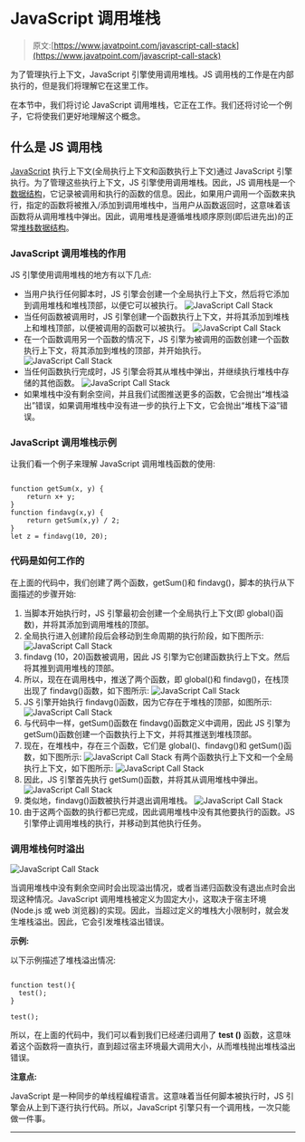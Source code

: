 # JavaScript 调用堆栈

> 原文:[https://www.javatpoint.com/javascript-call-stack](https://www.javatpoint.com/javascript-call-stack)

为了管理执行上下文，JavaScript 引擎使用调用堆栈。JS 调用栈的工作是在内部执行的，但是我们将理解它在这里工作。

在本节中，我们将讨论 JavaScript 调用堆栈，它正在工作。我们还将讨论一个例子，它将使我们更好地理解这个概念。

## 什么是 JS 调用栈

[JavaScript](https://www.javatpoint.com/javascript-tutorial) 执行上下文(全局执行上下文和函数执行上下文)通过 JavaScript 引擎执行。为了管理这些执行上下文，JS 引擎使用调用堆栈。因此，JS 调用栈是一个[数据结构](https://www.javatpoint.com/data-structure-tutorial)，它记录被调用和执行的函数的信息。因此，如果用户调用一个函数来执行，指定的函数将被推入/添加到调用堆栈中，当用户从函数返回时，这意味着该函数将从调用堆栈中弹出。因此，调用堆栈是遵循堆栈顺序原则(即后进先出)的正常[堆栈数据结构](https://www.javatpoint.com/data-structure-stack)。

### JavaScript 调用堆栈的作用

JS 引擎使用调用堆栈的地方有以下几点:

*   当用户执行任何脚本时，JS 引擎会创建一个全局执行上下文，然后将它添加到调用堆栈和堆栈顶部，以便它可以被执行。
    ![JavaScript Call Stack](../Images/e4482eb7b1cf60ff4081faef44e6d0f2.png)
*   当任何函数被调用时，JS 引擎创建一个函数执行上下文，并将其添加到堆栈上和堆栈顶部，以便被调用的函数可以被执行。
    ![JavaScript Call Stack](../Images/07d336eca596b466f446938273431ca2.png)
*   在一个函数调用另一个函数的情况下，JS 引擎为被调用的函数创建一个函数执行上下文，将其添加到堆栈的顶部，并开始执行。
    ![JavaScript Call Stack](../Images/f944429096a2282f79bb500c9c600005.png)
*   当任何函数执行完成时，JS 引擎会将其从堆栈中弹出，并继续执行堆栈中存储的其他函数。
    ![JavaScript Call Stack](../Images/2ffa25298cd4c32af8fcd3fe93f7d368.png)
*   如果堆栈中没有剩余空间，并且我们试图推送更多的函数，它会抛出“堆栈溢出”错误，如果调用堆栈中没有进一步的执行上下文，它会抛出“堆栈下溢”错误。

### JavaScript 调用堆栈示例

让我们看一个例子来理解 JavaScript 调用堆栈函数的使用:

```

function getSum(x, y) {
    return x+ y;
}
function findavg(x,y) {
    return getSum(x,y) / 2;
}
let z = findavg(10, 20);

```

### 代码是如何工作的

在上面的代码中，我们创建了两个函数，getSum()和 findavg()，脚本的执行从下面描述的步骤开始:

1.  当脚本开始执行时，JS 引擎最初会创建一个全局执行上下文(即 global()函数)，并将其添加到调用堆栈的顶部。
2.  全局执行进入创建阶段后会移动到生命周期的执行阶段，如下图所示:
    ![JavaScript Call Stack](../Images/07e9dc6ec3e8e5cb6d0941268a42eb94.png)
3.  findavg (10，20)函数被调用，因此 JS 引擎为它创建函数执行上下文。然后将其推到调用堆栈的顶部。
4.  所以，现在在调用栈中，推送了两个函数，即 global()和 findavg()，在栈顶出现了 findavg()函数，如下图所示:
    ![JavaScript Call Stack](../Images/2e3f3b47b3ede8c24ddea8dd1f7ef900.png)
5.  JS 引擎开始执行 findavg()函数，因为它存在于堆栈的顶部，如图所示:
    ![JavaScript Call Stack](../Images/6eab4382b72dc725c947b21ec49b5474.png)
6.  与代码中一样，getSum()函数在 findavg()函数定义中调用，因此 JS 引擎为 getSum()函数创建一个函数执行上下文，并将其推送到堆栈顶部。
7.  现在，在堆栈中，存在三个函数，它们是 global()、findavg()和 getSum()函数，如下图所示:
    ![JavaScript Call Stack](../Images/b28084d6d80a7ad19f6bb5fc18089543.png)
    有两个函数执行上下文和一个全局执行上下文，如下图所示:
    ![JavaScript Call Stack](../Images/f43e2e96210a45b0b8d69a5a7721c215.png)
8.  因此，JS 引擎首先执行 getSum()函数，并将其从调用堆栈中弹出。
    ![JavaScript Call Stack](../Images/896f126c220e546a4f18f05fd50995ab.png)
9.  类似地，findavg()函数被执行并退出调用堆栈。
    ![JavaScript Call Stack](../Images/1702734140dc4e7c9d3ebd32356348b8.png)
10.  由于这两个函数的执行都已完成，因此调用堆栈中没有其他要执行的函数。JS 引擎停止调用堆栈的执行，并移动到其他执行任务。

### 调用堆栈何时溢出

![JavaScript Call Stack](../Images/e7c4994e3f73040f901d2f0c58a4b357.png)

当调用堆栈中没有剩余空间时会出现溢出情况，或者当递归函数没有退出点时会出现这种情况。JavaScript 调用堆栈被定义为固定大小，这取决于宿主环境(Node.js 或 web 浏览器)的实现。因此，当超过定义的堆栈大小限制时，就会发生堆栈溢出。因此，它会引发堆栈溢出错误。

**示例:**

以下示例描述了堆栈溢出情况:

```

function test(){
  test();
}

test();

```

所以，在上面的代码中，我们可以看到我们已经递归调用了 **test ()** 函数，这意味着这个函数将一直执行，直到超过宿主环境最大调用大小，从而堆栈抛出堆栈溢出错误。

**注意点:**

JavaScript 是一种同步的单线程编程语言。这意味着当任何脚本被执行时，JS 引擎会从上到下逐行执行代码。所以，JavaScript 引擎只有一个调用栈，一次只能做一件事。

* * *